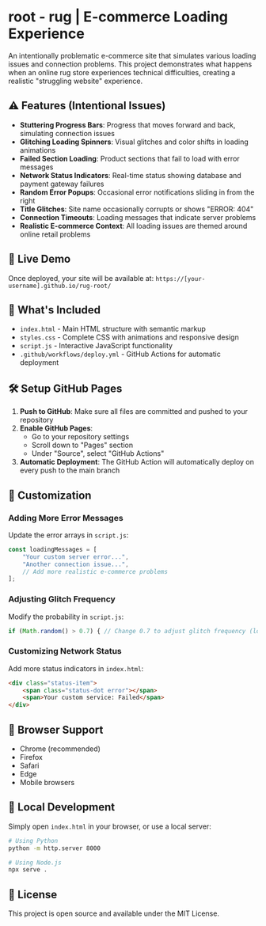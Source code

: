 # root - rug | E-commerce Loading Experience

An intentionally problematic e-commerce site that simulates various loading issues and connection problems. This project demonstrates what happens when an online rug store experiences technical difficulties, creating a realistic "struggling website" experience.

## ⚠️ Features (Intentional Issues)

- **Stuttering Progress Bars**: Progress that moves forward and back, simulating connection issues
- **Glitching Loading Spinners**: Visual glitches and color shifts in loading animations  
- **Failed Section Loading**: Product sections that fail to load with error messages
- **Network Status Indicators**: Real-time status showing database and payment gateway failures
- **Random Error Popups**: Occasional error notifications sliding in from the right
- **Title Glitches**: Site name occasionally corrupts or shows "ERROR: 404"
- **Connection Timeouts**: Loading messages that indicate server problems
- **Realistic E-commerce Context**: All loading issues are themed around online retail problems

## 🚀 Live Demo

Once deployed, your site will be available at: `https://[your-username].github.io/rug-root/`

## 🎯 What's Included

- `index.html` - Main HTML structure with semantic markup
- `styles.css` - Complete CSS with animations and responsive design
- `script.js` - Interactive JavaScript functionality
- `.github/workflows/deploy.yml` - GitHub Actions for automatic deployment

## 🛠️ Setup GitHub Pages

1. **Push to GitHub**: Make sure all files are committed and pushed to your repository
2. **Enable GitHub Pages**:
   - Go to your repository settings
   - Scroll down to "Pages" section
   - Under "Source", select "GitHub Actions"
3. **Automatic Deployment**: The GitHub Action will automatically deploy on every push to the main branch

## 🎨 Customization

### Adding More Error Messages
Update the error arrays in `script.js`:
```javascript
const loadingMessages = [
    "Your custom server error...",
    "Another connection issue...",
    // Add more realistic e-commerce problems
];
```

### Adjusting Glitch Frequency
Modify the probability in `script.js`:
```javascript
if (Math.random() > 0.7) { // Change 0.7 to adjust glitch frequency (lower = more glitches)
```

### Customizing Network Status
Add more status indicators in `index.html`:
```html
<div class="status-item">
    <span class="status-dot error"></span>
    <span>Your custom service: Failed</span>
</div>
```

## 📱 Browser Support

- Chrome (recommended)
- Firefox
- Safari
- Edge
- Mobile browsers

## 🔧 Local Development

Simply open `index.html` in your browser, or use a local server:

```bash
# Using Python
python -m http.server 8000

# Using Node.js
npx serve .
```

## 📄 License

This project is open source and available under the MIT License.